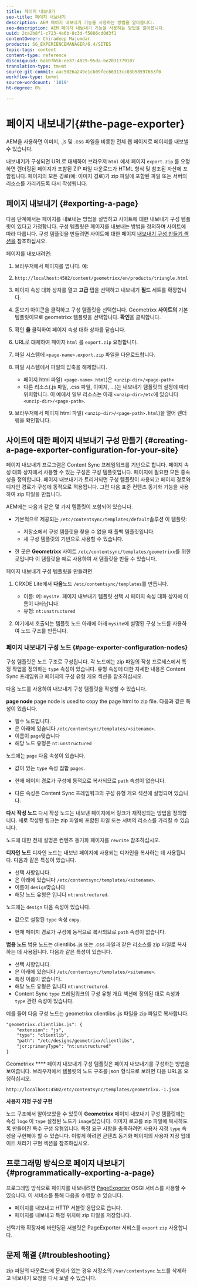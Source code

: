 ```yaml
---
title: 페이지 내보내기
seo-title: 페이지 내보내기
description: AEM 페이지 내보내기 기능을 사용하는 방법을 알아봅니다.
seo-description: AEM 페이지 내보내기 기능을 사용하는 방법을 알아봅니다.
uuid: 2ca2b8f1-c723-4e6b-8c3d-f5886cd0d3f1
contentOwner: Chiradeep Majumdar
products: SG_EXPERIENCEMANAGER/6.4/SITES
topic-tags: content
content-type: reference
discoiquuid: 6ab07b5b-ee37-4029-95da-be2031779107
translation-type: tm+mt
source-git-commit: aac5026a249e1cb09fec66313cc03b58597663f0
workflow-type: tm+mt
source-wordcount: '1019'
ht-degree: 0%

---
```



# 페이지 내보내기{#the-page-exporter}

AEM을 사용하면 이미지, .js 및 .css 파일을 비롯한 전체 웹 페이지로 페이지를 내보낼 수 있습니다.

내보내기가 구성되면 URL로 대체하여 브라우저 `html` 에서 페이지 `export.zip` 를 요청하면 렌더링된 페이지가 포함된 ZIP 파일 다운로드가 HTML 형식 및 참조된 자산에 포함됩니다. 페이지의 모든 경로(예: 이미지 경로)가 zip 파일에 포함된 파일 또는 서버의 리소스를 가리키도록 다시 작성됩니다.

## 페이지 내보내기 {#exporting-a-page}

다음 단계에서는 페이지를 내보내는 방법을 설명하고 사이트에 대한 내보내기 구성 템플릿이 있다고 가정합니다. 구성 템플릿은 페이지를 내보내는 방법을 정의하며 사이트에 따라 다릅니다. 구성 템플릿을 만들려면 사이트에 대한 페이지 [내보내기 구성 만들기 섹션을](#creating-a-page-exporter-configuration-for-your-site) 참조하십시오.

페이지를 내보내려면:

1. 브라우저에서 페이지를 엽니다. 예:
1. `http://localhost:4502/content/geometrixx/en/products/triangle.html`
1. 페이지 속성 대화 상자를 열고 **고급** 탭을 선택하고 내보내기 **필드** 세트를 확장합니다.

1. 돋보기 아이콘을 클릭하고 구성 템플릿을 선택합니다. Geometrixx **사이트의** 기본 템플릿이므로 geometrixx 템플릿을 선택합니다. **확인**&#x200B;을 클릭합니다.

1. 확인 **을** 클릭하여 페이지 속성 대화 상자를 닫습니다.
1. URL로 대체하여 페이지 `html` 를 `export.zip` 요청합니다.

1. 파일 시스템에 `<page-name>.export.zip` 파일을 다운로드합니다.

1. 파일 시스템에서 파일의 압축을 해제합니다.

   * 페이지 html 파일( `<page-name>.html`)은 `<unzip-dir>/<page-path>`
   * 다른 리소스(.js 파일, .css 파일, 이미지, ...)는 내보내기 템플릿의 설정에 따라 위치합니다. 이 예에서 일부 리소스는 아래 `<unzip-dir>/etc`에 있습니다 `<unzip-dir>/<page-path>`.

1. 브라우저에서 페이지 html 파일( `<unzip-dir>/<page-path>.html`)을 열어 렌더링을 확인합니다.

## 사이트에 대한 페이지 내보내기 구성 만들기 {#creating-a-page-exporter-configuration-for-your-site}

페이지 내보내기 프로그램은 Content Sync 프레임워크를 기반으로 합니다. 페이지 속성 대화 상자에서 사용할 수 있는 구성은 구성 템플릿입니다. 페이지에 필요한 모든 종속성을 정의합니다. 페이지 내보내기가 트리거되면 구성 템플릿이 사용되고 페이지 경로와 디자인 경로가 구성에 동적으로 적용됩니다. 그런 다음 표준 컨텐츠 동기화 기능을 사용하여 zip 파일을 만듭니다.

AEM에는 다음과 같은 몇 가지 템플릿이 포함되어 있습니다.

* 기본적으로 제공되는 `/etc/contentsync/templates/default`솔루션 이 템플릿:

   * 저장소에서 구성 템플릿을 찾을 수 없을 때 폴백 템플릿입니다.
   * 새 구성 템플릿의 기반으로 사용할 수 있습니다.

* 한 곳은 **Geometrixx** 사이트 `/etc/contentsync/templates/geometrixx`를 위한 곳입니다 이 템플릿을 예로 사용하여 새 템플릿을 만들 수 있습니다.

페이지 내보내기 구성 템플릿을 만들려면

1. CRXDE Lite에서 **다음**&#x200B;노드 `/etc/contentsync/templates`를 만듭니다.

   * 이름: 예: `mysite`. 페이지 내보내기 템플릿 선택 시 페이지 속성 대화 상자에 이름이 나타납니다.
   * 유형: `nt:unstructured`

1. 여기에서 호출되는 템플릿 노드 아래에 아래 `mysite`에 설명된 구성 노드를 사용하여 노드 구조를 만듭니다.

### 페이지 내보내기 구성 노드 {#page-exporter-configuration-nodes}

구성 템플릿은 노드 구조로 구성됩니다. 각 노드에는 zip 파일의 작성 프로세스에서 특정 작업을 정의하는 `type` 속성이 있습니다. 유형 속성에 대한 자세한 내용은 Content Sync 프레임워크 페이지의 구성 유형 개요 섹션을 참조하십시오.

다음 노드를 사용하여 내보내기 구성 템플릿을 작성할 수 있습니다.

**page node** page node is used to copy the page html to zip file. 다음과 같은 특성이 있습니다.

* 필수 노드입니다.
* 은 아래에 있습니다 `/etc/contentsync/templates/<sitename>`.
* 이름이 `page`맞습니다
* 해당 노드 유형은 `nt:unstructured`

노드에는 `page` 다음 속성이 있습니다.

* 값이 있는 `type` 속성 집합 `pages`.

* 현재 페이지 경로가 구성에 동적으로 복사되므로 `path` 속성이 없습니다.

* 다른 속성은 Content Sync 프레임워크의 구성 유형 개요 섹션에 설명되어 있습니다.

**다시 작성 노드** 다시 작성 노드는 내보낸 페이지에서 링크가 재작성되는 방법을 정의합니다. 새로 작성된 링크는 zip 파일에 포함된 파일 또는 서버의 리소스를 가리킬 수 있습니다.

노드에 대한 전체 설명은 컨텐츠 동기화 페이지를 `rewrite` 참조하십시오.

**디자인 노드** 디자인 노드는 내보낸 페이지에 사용되는 디자인을 복사하는 데 사용됩니다. 다음과 같은 특성이 있습니다.

* 선택 사항입니다.
* 은 아래에 있습니다 `/etc/contentsync/templates/<sitename>`.
* 이름이 `design`맞습니다
* 해당 노드 유형은 입니다 `nt:unstructured`.

노드에는 `design` 다음 속성이 있습니다.

* 값으로 설정된 `type` 속성 `copy`.

* 현재 페이지 경로가 구성에 동적으로 복사되므로 `path` 속성이 없습니다.

**범용 노드** 범용 노드는 clientlibs .js 또는 .css 파일과 같은 리소스를 zip 파일로 복사하는 데 사용됩니다. 다음과 같은 특성이 있습니다.

* 선택 사항입니다.
* 은 아래에 있습니다 `/etc/contentsync/templates/<sitename>`.
* 특정 이름이 없습니다.
* 해당 노드 유형은 입니다 `nt:unstructured`.
* Content Sync `type` 프레임워크의 구성 유형 개요 섹션에 정의된 대로 속성과 `type` 관련 속성이 있습니다.

예를 들어 다음 구성 노드는 geometrixx clientlibs .js 파일을 zip 파일로 복사합니다.

```xml
"geometrixx.clientlibs.js": {
    "extension": "js",
    "type": "clientlib",
    "path": "/etc/designs/geometrixx/clientlibs",
    "jcr:primaryType": "nt:unstructured"
}
```

Geometrixx **** 페이지 내보내기 구성 템플릿은 페이지 내보내기를 구성하는 방법을 보여줍니다. 브라우저에서 템플릿의 노드 구조를 json 형식으로 보려면 다음 URL을 요청하십시오.

`http://localhost:4502/etc/contentsync/templates/geometrixx.-1.json`

**사용자 지정 구성 구현**

노드 구조에서 알아보았을 수 있듯이 **Geometrixx** 페이지 내보내기 구성 템플릿에는 속성 `logo` 이 `type` 설정된 노드가 `image`있습니다. 이미지 로고를 zip 파일에 복사하도록 만들어진 특수 구성 유형입니다. 특정 요구 사항을 충족하려면 사용자 지정 `type` 속성을 구현해야 할 수 있습니다. 이렇게 하려면 콘텐츠 동기화 페이지의 사용자 지정 업데이트 처리기 구현 섹션을 참조하십시오.

## 프로그래밍 방식으로 페이지 내보내기 {#programmatically-exporting-a-page}

프로그래밍 방식으로 페이지를 내보내려면 [PageExporter](https://helpx.adobe.com/experience-manager/6-4/sites/developing/using/reference-materials/javadoc/index.html?com/day/cq/wcm/contentsync/PageExporter.html) OSGI 서비스를 사용할 수 있습니다. 이 서비스를 통해 다음을 수행할 수 있습니다.

* 페이지를 내보내고 HTTP 서블릿 응답으로 씁니다.
* 페이지를 내보내고 특정 위치에 zip 파일을 저장합니다.

선택기와 확장자에 바인딩된 서블릿은 PageExporter 서비스를 `export` `zip` 사용합니다.

## 문제 해결 {#troubleshooting}

zip 파일의 다운로드에 문제가 있는 경우 저장소의 `/var/contentsync` 노드를 삭제하고 내보내기 요청을 다시 보낼 수 있습니다.

